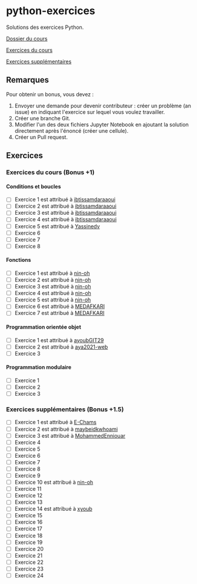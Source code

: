 # python-exercices
Solutions des exercices Python.

[Dossier du cours](https://drive.google.com/drive/folders/1zzSAh3QvXweGF2iZNIEBxgC2msLv_DbT?usp=share_link)

[Exercices du cours](./exercices_cours.ipynb)

[Exercices supplémentaires](./exercices_supp.ipynb)

## Remarques
Pour obtenir un bonus, vous devez :
1. Envoyer une demande pour devenir contributeur : créer un problème (an issue) en indiquant l'exercice sur lequel vous voulez travailler.
2. Créer une branche Git.
3. Modifier l'un des deux fichiers Jupyter Notebook en ajoutant la solution directement après l'énoncé (créer une cellule).
4. Créer un Pull request.

## Exercices
### Exercices du cours (Bonus +1)
#### Conditions et boucles
- [ ] Exercice 1 est attribué à [ibtissamdaraaoui](https://github.com/ibtissamdaraaoui)
- [ ] Exercice 2 est attribué à [ibtissamdaraaoui](https://github.com/ibtissamdaraaoui)
- [ ] Exercice 3 est attribué à [ibtissamdaraaoui](https://github.com/ibtissamdaraaoui)
- [ ] Exercice 4 est attribué à [ibtissamdaraaoui](https://github.com/ibtissamdaraaoui)
- [ ] Exercice 5 est attribué à [Yassinedv](https://github.com/Yassinedv)
- [ ] Exercice 6
- [ ] Exercice 7
- [ ] Exercice 8

#### Fonctions
- [ ] Exercice 1 est attribué à [nin-oh](https://github.com/nin-oh)
- [ ] Exercice 2 est attribué à [nin-oh](https://github.com/nin-oh)
- [ ] Exercice 3 est attribué à [nin-oh](https://github.com/nin-oh)
- [ ] Exercice 4 est attribué à [nin-oh](https://github.com/nin-oh)
- [ ] Exercice 5 est attribué à [nin-oh](https://github.com/nin-oh)
- [ ] Exercice 6 est attribué à [MEDAFKARI](https://github.com/MEDAFKARI)
- [ ] Exercice 7 est attribué à [MEDAFKARI](https://github.com/MEDAFKARI)

#### Programmation orientée objet
- [ ] Exercice 1 est attribué à [ayoubGIT29](https://github.com/ayoubGIT29)
- [ ] Exercice 2 est attribué à [aya2021-web](https://github.com/aya2021-web)
- [ ] Exercice 3

#### Programmation modulaire
- [ ] Exercice 1
- [ ] Exercice 2
- [ ] Exercice 3

### Exercices supplémentaires (Bonus +1.5)
- [ ] Exercice 1 est attribué à [E-Chams](https://github.com/E-Chams)
- [ ] Exercice 2 est attribué à [maybeidkwhoami](https://github.com/maybeidkwhoami)
- [ ] Exercice 3 est attribué à [MohammedEnniouar](https://github.com/MohammedEnniouar)
- [ ] Exercice 4
- [ ] Exercice 5
- [ ] Exercice 6
- [ ] Exercice 7
- [ ] Exercice 8
- [ ] Exercice 9
- [ ] Exercice 10 est attribué à [nin-oh](https://github.com/nin-oh)
- [ ] Exercice 11
- [ ] Exercice 12
- [ ] Exercice 13
- [ ] Exercice 14 est attribué à [xyoub](https://github.com/xyoub)
- [ ] Exercice 15
- [ ] Exercice 16
- [ ] Exercice 17
- [ ] Exercice 18
- [ ] Exercice 19
- [ ] Exercice 20
- [ ] Exercice 21
- [ ] Exercice 22
- [ ] Exercice 23
- [ ] Exercice 24
